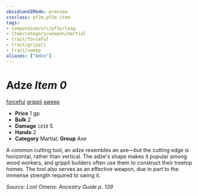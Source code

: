 ```yaml
---
obsidianUIMode: preview
cssclass: pf2e,pf2e-item
tags:
- compendium/src/pf2e/loag
- item/category/weapon/martial
- trait/forceful
- trait/grippli
- trait/sweep
aliases: ["Adze"]
---
```

# Adze *Item 0*  
[forceful](../../../rules/traits/forceful.md)  [grippli](../../../rules/traits/grippli-b2.md)  [sweep](../../../rules/traits/sweep.md)  

- **Price** 1 gp
- **Bulk** 2
- **Damage** `1d10` S
- **Hands** 2
- **Category** Martial; **Group** Axe 

A common cutting tool, an adze resembles an axe—but the cutting edge is horizontal, rather than vertical. The adze's shape makes it popular among wood workers, and grippli builders often use them to construct their treetop homes. The tool also serves as an effective weapon, due in part to the immense strength required to swing it.

*Source: Lost Omens: Ancestry Guide p. 139*